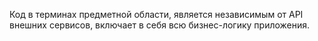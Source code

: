 Код в терминах предметной области, является независимым от API внешних сервисов, включает в себя всю бизнес-логику приложения.